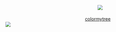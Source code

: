   ㅤㅤㅤㅤㅤㅤㅤ    ㅤㅤㅤㅤㅤㅤㅤ    ㅤㅤㅤㅤㅤㅤ  ㅤㅤㅤㅤㅤㅤㅤ      ![](https://komarev.com/ghpvc/?username=Okaruns&label=♡&color=031931)
                                            
  ㅤㅤㅤㅤㅤㅤㅤ    ㅤㅤㅤㅤㅤㅤㅤ    ㅤㅤㅤㅤㅤㅤㅤ    ㅤ  ㅤㅤ[colormytree](https://colormytree.me/2024/01JE17MCMKHPBTAM0GCQW39VFV)
ㅤㅤㅤㅤㅤㅤㅤㅤㅤㅤㅤㅤㅤ![](https://64.media.tumblr.com/49ee610e71a0bea0cd08b09f85444911/5178a075a1e2d736-a3/s2048x3072/46650ee108f27d066cd7abe0bd0fb94426c50e6d.pnj)

